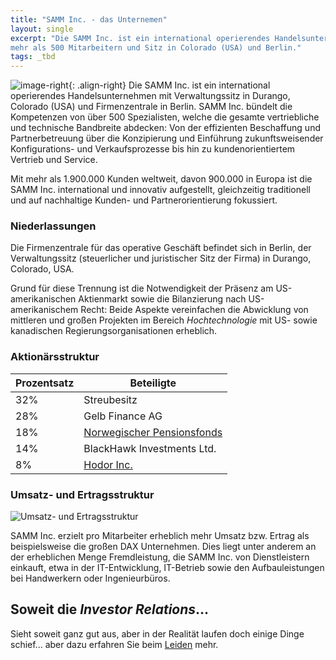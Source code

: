 ```yaml
---
title: "SAMM Inc. - das Unternemen"
layout: single
excerpt: "Die SAMM Inc. ist ein international operierendes Handelsunternehmen mit
mehr als 500 Mitarbeitern und Sitz in Colorado (USA) und Berlin."
tags: _tbd
---
```

![image-right](/images/samm-logo-2017.png){: .align-right}
Die SAMM Inc. ist ein international operierendes Handelsunternehmen mit
Verwaltungssitz in Durango, Colorado (USA) und Firmenzentrale in Berlin.
SAMM Inc. bündelt die Kompetenzen von über 500 Spezialisten,
welche die gesamte vertriebliche und technische Bandbreite abdecken: Von der
effizienten Beschaffung und Partnerbetreuung über die Konzipierung und
Einführung zukunftsweisender Konfigurations- und Verkaufsprozesse bis
hin zu kundenorientiertem Vertrieb und Service.

Mit mehr als 1.900.000 Kunden weltweit, davon 900.000 in Europa ist die SAMM Inc.
international und innovativ aufgestellt, gleichzeitig traditionell und auf
nachhaltige Kunden- und Partnerorientierung fokussiert.

### Niederlassungen

Die Firmenzentrale für das operative Geschäft befindet sich in Berlin,
der Verwaltungssitz (steuerlicher und juristischer Sitz der Firma) in Durango,
Colorado, USA.

Grund für diese Trennung ist die Notwendigkeit der Präsenz am US-amerikanischen
Aktienmarkt sowie die Bilanzierung nach US-amerikanischem Recht: Beide Aspekte
vereinfachen die Abwicklung von mittleren und großen Projekten
im Bereich _Hochtechnologie_ mit US- sowie kanadischen Regierungsorganisationen
erheblich.

### Aktionärsstruktur

| Prozentsatz | Beteiligte |
|----|----|
| 32% | Streubesitz
| 28% | Gelb Finance AG
| 18% | [Norwegischer Pensionsfonds](https://www.regjeringen.no/en/topics/the-economy/the-government-pension-fund/investment-strategy-of-the-government-pe/id699600/)
| 14% | BlackHawk Investments Ltd.
| 8%  | [Hodor Inc.](http://de.gameofthrones.wikia.com/wiki/Hodor)

### Umsatz- und Ertragsstruktur

![Umsatz- und Ertragsstruktur](/images/Finance-KPIs.jpg)

SAMM Inc. erzielt pro Mitarbeiter erheblich mehr Umsatz bzw. Ertrag
als beispielsweise die großen DAX Unternehmen. Dies liegt unter anderem
an der erheblichen Menge Fremdleistung, die SAMM Inc.  von Dienstleistern
einkauft, etwa in der IT-Entwicklung, IT-Betrieb sowie den Aufbauleistungen bei
Handwerkern oder Ingenieurbüros.

## Soweit die _Investor Relations_...

Sieht soweit ganz gut aus, aber in der Realität laufen doch einige Dinge schief... aber dazu erfahren Sie beim [Leiden](/leiden) mehr.
